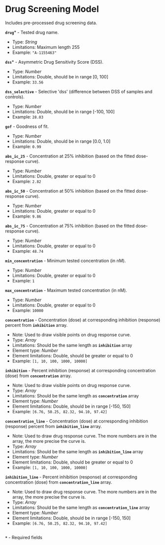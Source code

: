 # Drug Screening Model
Includes pre-processed drug screening data.

**`drug`*** - Tested drug name.
- Type: _String_
- Limitations: Maximum length 255
- Example: `"A-1155463"`

**`dss`*** - Asymmetric Drug Sensitivity Score (DSS).
- Type: _Number_
- Limitations: Double, should be in range [0, 100]
- Example: `33.56`

**`dss_selective`** - Selective 'dss' (difference between DSS of samples and controls).
- Type: _Number_
- Limitations: Double, should be in range [-100, 100]
- Example: `28.03`

**`gof`** - Goodness of fit.
- Type: _Number_
- Limitations: Double, should be in range [0.0, 1.0]
- Example: `0.99`

**`abs_ic_25`** - Concentration at 25% inhibition (based on the fitted dose-response curve).
- Type: _Number_
- Limitations: Double, greater or equal to 0
- Example: `2.82`

**`abs_ic_50`** - Concentration at 50% inhibition (based on the fitted dose-response curve).
- Type: _Number_
- Limitations: Double, greater or equal to 0
- Example: `9.86`

**`abs_ic_75`** - Concentration at 75% inhibition (based on the fitted dose-response curve).
- Type: _Number_
- Limitations: Double, greater or equal to 0
- Example: `48.74`

**`min_concentration`** - Minimum tested concentration (in nM).
- Type: _Number_
- Limitations: Double, greater or equal to 0
- Example: `1`

**`max_concentration`** - Maximum tested concentration (in nM).
- Type: _Number_
- Limitations: Double, greater or equal to 0
- Example: `10000`

**`concentration`** - Concentration (dose) at corresponding inhibition (response) percent from **`inhibition`** array.
- Note: Used to draw visible points on drug response curve.
- Type: _Array_
- Limitations: Should be the same length as **`inhibition`** array
- Element type: _Number_
- Element limitations: Double, should be greater or equal to 0
- Example: `[1, 10, 100, 1000, 10000]`

**`inhibition`** - Percent inhibition (response) at corresponding concentration (dose) from **`concentration`** array.
- Note: Used to draw visible points on drug response curve.
- Type: _Array_
- Limitations: Should be the same length as **`concentration`** array
- Element type: _Number_
- Element limitations: Double, should be in range [-150, 150]
- Example: `[6.76, 50.25, 82.32, 94.10, 97.42]`

**`concentration_line`** - Concentration (dose) at corresponding inhibition (response) percent from **`inhibition_line`** array.
- Note: Used to draw drug response curve. The more numbers are in the array, the more precise the curve is.
- Type: _Array_
- Limitations: Should be the same length as **`inhibition_line`** array
- Element type: _Number_
- Element limitations: Double, should be greater or equal to 0
- Example: `[1, 10, 100, 1000, 10000]`

**`inhibition_line`** - Percent inhibition (response) at corresponding concentration (dose) from **`concentration_line`** array.
- Note: Used to draw drug response curve. The more numbers are in the array, the more precise the curve is.
- Type: _Array_
- Limitations: Should be the same length as **`concentration_line`** array
- Element type: _Number_
- Element limitations: Double, should be in range [-150, 150]
- Example: `[6.76, 50.25, 82.32, 94.10, 97.42]`

##
**`*`** - Required fields
